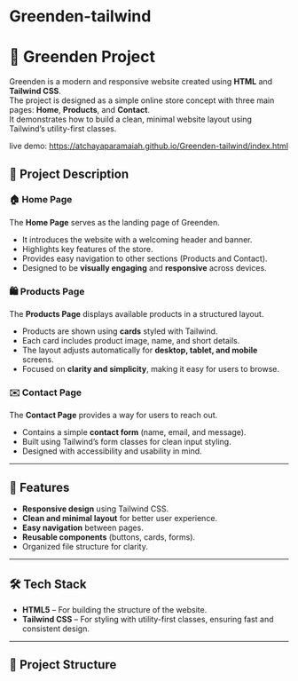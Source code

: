 # Greenden-tailwind
# 🌱 Greenden Project

Greenden is a modern and responsive website created using **HTML** and **Tailwind CSS**.  
The project is designed as a simple online store concept with three main pages: **Home**, **Products**, and **Contact**.  
It demonstrates how to build a clean, minimal website layout using Tailwind’s utility-first classes.  

live demo: https://atchayaparamaiah.github.io/Greenden-tailwind/index.html

## 📖 Project Description

### 🏠 Home Page
The **Home Page** serves as the landing page of Greenden.  
- It introduces the website with a welcoming header and banner.  
- Highlights key features of the store.  
- Provides easy navigation to other sections (Products and Contact).  
- Designed to be **visually engaging** and **responsive** across devices.  

### 🛍️ Products Page
The **Products Page** displays available products in a structured layout.  
- Products are shown using **cards** styled with Tailwind.  
- Each card includes product image, name, and short details.  
- The layout adjusts automatically for **desktop, tablet, and mobile** screens.  
- Focused on **clarity and simplicity**, making it easy for users to browse.  

### ✉️ Contact Page
The **Contact Page** provides a way for users to reach out.  
- Contains a simple **contact form** (name, email, and message).  
- Built using Tailwind’s form classes for clean input styling.  
- Designed with accessibility and usability in mind.  

---

## 🚀 Features
- **Responsive design** using Tailwind CSS.  
- **Clean and minimal layout** for better user experience.  
- **Easy navigation** between pages.  
- **Reusable components** (buttons, cards, forms).  
- Organized file structure for clarity.  

---

## 🛠️ Tech Stack
- **HTML5** – For building the structure of the website.  
- **Tailwind CSS** – For styling with utility-first classes, ensuring fast and consistent design.  

---

## 📂 Project Structure
